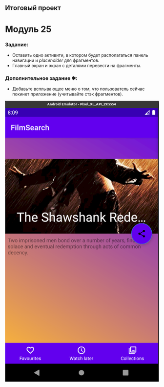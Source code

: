 ## Итоговый проект 

# Модуль 25

### Задание:

  - Оставить одно активити, в котором будет располагаться панель навигации и *placeholder* для фрагментов.
  - Главный экран и экран с деталями перевести на фрагменты.


### Дополнительное задание ✱:

  - Добавьте всплывающее меню о том, что пользователь сейчас покинет приложение (учитывайте стэк фрагментов).




![Скриншот Модуль 25](./FilmSearch_25.png)


